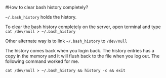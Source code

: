 #How to clear bash history completely?

`~/.bash_history` holds the history.

To clear the bash history completely on the server, open terminal and 
type `cat /dev/null > ~/.bash_history`

Other alternate way is to link `~/.bash_history` to `/dev/null`

The history comes back when you login back. The history entries has a 
copy in the memory and it will flush back to the file when you log out.
The following command worked for me.

```
cat /dev/null > ~/.bash_history && history -c && exit
```

